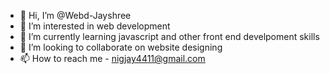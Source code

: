 - 👋 Hi, I’m @Webd-Jayshree
- 👀 I’m interested in web development
- 🌱 I’m currently learning javascript and other front end develpoment skills
- 💞️ I’m looking to collaborate on website designing
- 📫 How to reach me - nigjay4411@gmail.com

<!---
Webd-Jayshree/Webd-Jayshree is a ✨ special ✨ repository because its `README.md` (this file) appears on your GitHub profile.
You can click the Preview link to take a look at your changes.
--->
